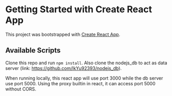 # Getting Started with Create React App

This project was bootstrapped with [Create React App](https://github.com/facebook/create-react-app).

## Available Scripts

Clone this repo and run `npm install`. Also clone the nodejs_db to act as data server (link: https://github.com/lkYu92393/nodejs_db).

When running locally, this react app will use port 3000 while the db server use port 5000. Using the proxy builtin in react, it can access port 5000 without CORS.
